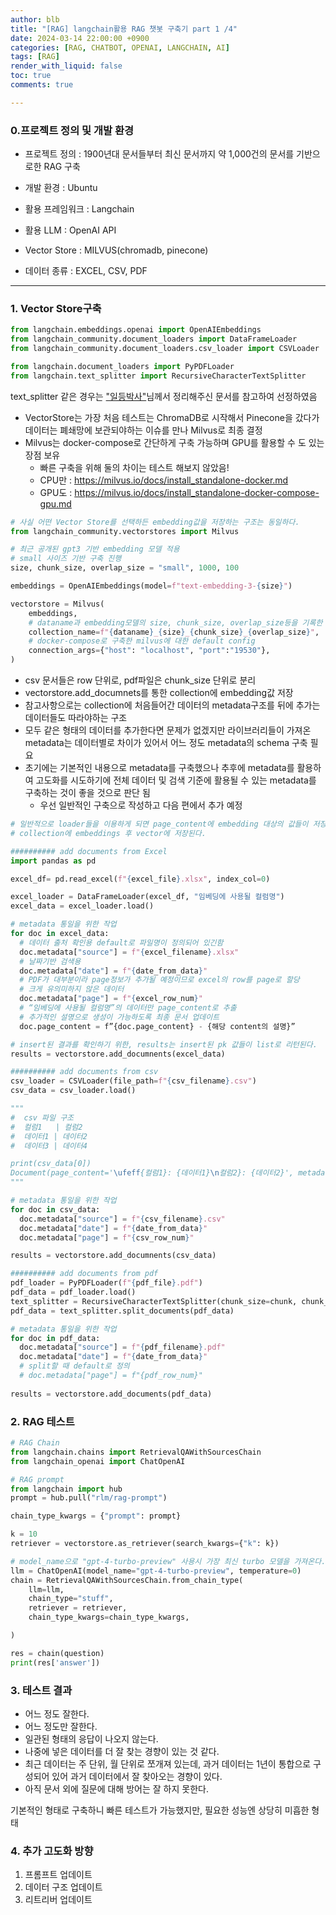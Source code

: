 ```yaml
---
author: blb
title: "[RAG] langchain활용 RAG 챗봇 구축기 part 1 /4"
date: 2024-03-14 22:00:00 +0900
categories: [RAG, CHATBOT, OPENAI, LANGCHAIN, AI]
tags: [RAG]
render_with_liquid: false
toc: true
comments: true

---
```


### 0.프로젝트 정의 및 개발 환경

- 프로젝트 정의 : 1900년대 문서들부터 최신 문서까지 약 1,000건의 문서를 기반으로한 RAG 구축

- 개발 환경 : Ubuntu

- 활용 프레임워크 : Langchain
- 활용 LLM : OpenAI API
- Vector Store : MILVUS(chromadb, pinecone)

- 데이터 종류 : EXCEL, CSV, PDF


----

### 1. Vector Store구축


```python
from langchain.embeddings.openai import OpenAIEmbeddings
from langchain_community.document_loaders import DataFrameLoader
from langchain_community.document_loaders.csv_loader import CSVLoader

from langchain.document_loaders import PyPDFLoader
from langchain.text_splitter import RecursiveCharacterTextSplitter
```

text_splitter 같은 경우는 ["일등박사"](https://drfirst.tistory.com/entry/langchain%EA%B3%B5%EB%B6%80-Input-%ED%85%8D%EC%8A%A4%ED%8A%B8%EA%B0%80-%EB%84%88%EB%AC%B4-%EA%B8%B8%EB%95%8C-Text-Spitter-feat-RecursiveCharacterTextSplitter)님께서 정리해주신 문서를 참고하여 선정하였음


- VectorStore는 가장 처음 테스트는 ChromaDB로 시작해서 Pinecone을 갔다가 데이터는 폐쇄망에 보관되야하는 이슈를 만나 Milvus로 최종 결정
- Milvus는 docker-compose로 간단하게 구축 가능하며 GPU를 활용할 수 도 있는 장점 보유
  - 빠른 구축을 위해 둘의 차이는 테스트 해보지 않았음!
  - CPU만 : https://milvus.io/docs/install_standalone-docker.md
  - GPU도 : https://milvus.io/docs/install_standalone-docker-compose-gpu.md
```python
# 사실 어떤 Vector Store를 선택하든 embedding값을 저장하는 구조는 동일하다.
from langchain_community.vectorstores import Milvus

# 최근 공개된 gpt3 기반 embedding 모델 적용
# small 사이즈 기반 구축 진행
size, chunk_size, overlap_size = "small", 1000, 100

embeddings = OpenAIEmbeddings(model=f"text-embedding-3-{size}")

vectorstore = Milvus(
    embeddings,
    # dataname과 embedding모델의 size, chunk_size, overlap_size등을 기록한 collection name 설정
    collection_name=f"{dataname}_{size}_{chunk_size}_{overlap_size}",
    # docker-compose로 구축한 milvus에 대한 default config
    connection_args={"host": "localhost", "port":"19530"},
)
```

- csv 문서들은 row 단위로, pdf파일은 chunk_size 단위로 분리
- vectorstore.add_documnets를 통한 collection에 embedding값 저장
- 참고사항으로는 collection에 처음들어간 데이터의 metadata구조를 뒤에 추가는 데이터들도 따라야하는 구조
- 모두 같은 형태의 데이터를 추가한다면 문제가 없겠지만 라이브러리들이 가져온 metadata는 데이터별로 차이가 있어서 어느 정도 metadata의 schema 구축 필요
- 초기에는 기본적인 내용으로 metadata를 구축했으나 추후에 metadata를 활용하여 고도화를 시도하기에 전체 데이터 및 검색 기준에 활용될 수 있는 metadata를 구축하는 것이 좋을 것으로 판단 됨
  - 우선 일반적인 구축으로 작성하고 다음 편에서 추가 예정

```python
# 일반적으로 loader들을 이용하게 되면 page_content에 embedding 대상의 값들이 저장된다.
# collection에 embeddings 후 vector에 저장된다.

########## add documents from Excel
import pandas as pd

excel_df= pd.read_excel(f"{excel_file}.xlsx", index_col=0)

excel_loader = DataFrameLoader(excel_df, "임베딩에 사용될 컬럼명")
excel_data = excel_loader.load()

# metadata 통일을 위한 작업
for doc in excel_data:
  # 데이터 출처 확인용 default로 파일명이 정의되어 있긴함
  doc.metadata["source"] = f"{excel_filename}.xlsx"
  # 날짜기반 검색용
  doc.metadata["date"] = f"{date_from_data}"
  # PDF가 대부분이라 page정보가 추가될 예정이므로 excel의 row를 page로 할당
  # 크게 유의미하지 않은 데이터
  doc.metadata["page"] = f"{excel_row_num}"
  # “임베딩에 사용될 컬럼명”의 데이터만 page_content로 추출
  # 추가적인 설명으로 생성이 가능하도록 최종 문서 업데이트
  doc.page_content = f”{doc.page_content} - {해당 content의 설명}”

# insert된 결과를 확인하기 위한, results는 insert된 pk 값들이 list로 리턴된다.
results = vectorstore.add_documnents(excel_data)

########## add documents from csv
csv_loader = CSVLoader(file_path=f"{csv_filename}.csv")
csv_data = csv_loader.load()

"""
#  csv 파일 구조
#  컬럼1   | 컬럼2
#  데이터1 | 데이터2
#  데이터3 | 데이터4

print(csv_data[0])
Document(page_content='\ufeff{컬럼1}: {데이터1}\n컬럼2}: {데이터2}', metadata={'source': '{csv_filename}.csv', 'row': 0})
"""

# metadata 통일을 위한 작업
for doc in csv_data:
  doc.metadata["source"] = f"{csv_filename}.csv"
  doc.metadata["date"] = f"{date_from_data}"
  doc.metadata["page"] = f"{csv_row_num}"

results = vectorstore.add_documnents(csv_data)

########## add documents from pdf
pdf_loader = PyPDFLoader(f"{pdf_file}.pdf")
pdf_data = pdf_loader.load()
text_splitter = RecursiveCharacterTextSplitter(chunk_size=chunk, chunk_overlap=overlap)
pdf_data = text_splitter.split_documents(pdf_data)

# metadata 통일을 위한 작업
for doc in pdf_data:
  doc.metadata["source"] = f"{pdf_filename}.pdf"
  doc.metadata["date"] = f"{date_from_data}"
  # split할 때 default로 정의
  # doc.metadata["page"] = f"{pdf_row_num}"
 
results = vectorstore.add_documents(pdf_data)

```


### 2. RAG 테스트

```python
# RAG Chain
from langchain.chains import RetrievalQAWithSourcesChain
from langchain_openai import ChatOpenAI

# RAG prompt
from langchain import hub
prompt = hub.pull("rlm/rag-prompt")

chain_type_kwargs = {"prompt": prompt}

k = 10
retriever = vectorstore.as_retriever(search_kwargs={"k": k})

# model_name으로 "gpt-4-turbo-preview" 사용시 가장 최신 turbo 모델을 가져온다.
llm = ChatOpenAI(model_name="gpt-4-turbo-preview", temperature=0)  
chain = RetrievalQAWithSourcesChain.from_chain_type(
    llm=llm,
    chain_type="stuff",
    retriever = retriever,
    chain_type_kwargs=chain_type_kwargs,

)

res = chain(question)
print(res['answer'])

```

### 3. 테스트 결과
- 어느 정도 잘한다.
- 어느 정도만 잘한다.
- 일관된 형태의 응답이 나오지 않는다.
- 나중에 넣은 데이터를 더 잘 찾는 경향이 있는 것 같다.
- 최근 데이터는 주 단위, 월 단위로 쪼개져 있는데, 과거 데이터는 1년이 통합으로 구성되어 있어 과거 데이터에서 잘 찾아오는 경향이 있다.
- 아직 문서 외에 질문에 대해 방어는 잘 하지 못한다.

기본적인 형태로 구축하니 빠른 테스트가 가능했지만, 필요한 성능엔 상당히 미흡한 형태

### 4. 추가 고도화 방향
1) 프롬프트 업데이트
2) 데이터 구조 업데이트
3) 리트리버 업데이트

